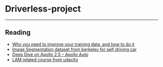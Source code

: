 # Driverless-project
----------------------------------------------------------------------

## Reading
- [Why you need to improve your training data, and how to do it](https://petewarden.com/2018/05/28/why-you-need-to-improve-your-training-data-and-how-to-do-it/)
- [Image Segmentation dataset from berkeley for self driving car](http://bair.berkeley.edu/blog/2018/05/30/bdd/)
- [Deep Dive on Apollo 2.5 – Apollo Auto](https://medium.com/apollo-auto/deep-dive-on-apollo-2-5-1e716ec94617)
- [LAM related course from udacity](https://in.udacity.com/course/artificial-intelligence-for-robotics--cs373)

